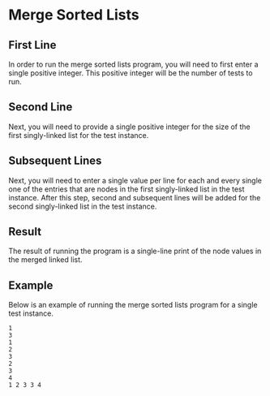 # Merge Sorted Lists

## First Line
In order to run the merge sorted lists program, you will need
to first enter a single positive integer. This positive integer
will be the number of tests to run.

## Second Line
Next, you will need to provide a single positive integer
for the size of the first singly-linked list for the test instance.

## Subsequent Lines
Next, you will need to enter a single value per line for each and
every single one of the entries that are nodes in the first singly-linked
list in the test instance. After this step, second and subsequent lines
will be added for the second singly-linked list in the test instance.

## Result
The result of running the program is a single-line 
print of the node values in the merged linked list.

## Example
Below is an example of running the merge
sorted lists program for a single test instance.

```
1
3
1
2
3
2
3
4
1 2 3 3 4
```
